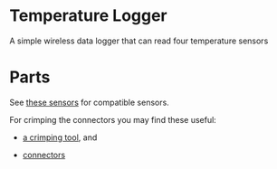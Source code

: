 # Temperature Logger
A simple wireless data logger that can read four temperature sensors

# Parts

See [these sensors](https://www.amazon.com/gp/product/B00KUNKR3M/) for compatible sensors.

For crimping the connectors you may find these useful:

* [a crimping tool](https://www.amazon.com/gp/product/B0B2L7FTY1), and

* [connectors](https://www.amazon.com/gp/product/B077X8XV2J)
